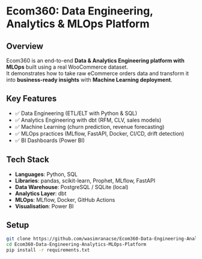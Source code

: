 # Ecom360: Data Engineering, Analytics & MLOps Platform

## Overview
Ecom360 is an end-to-end **Data & Analytics Engineering platform with MLOps** built using a real WooCommerce dataset.  
It demonstrates how to take raw eCommerce orders data and transform it into **business-ready insights** with **Machine Learning deployment**.

## Key Features
- ✅ Data Engineering (ETL/ELT with Python & SQL)
- ✅ Analytics Engineering with dbt (RFM, CLV, sales models)
- ✅ Machine Learning (churn prediction, revenue forecasting)
- ✅ MLOps practices (MLflow, FastAPI, Docker, CI/CD, drift detection)
- ✅ BI Dashboards (Power BI)

## Tech Stack
- **Languages**: Python, SQL
- **Libraries**: pandas, scikit-learn, Prophet, MLflow, FastAPI
- **Data Warehouse**: PostgreSQL / SQLite (local)
- **Analytics Layer**: dbt
- **MLOps**: MLflow, Docker, GitHub Actions
- **Visualisation**: Power BI

## Setup
```bash
git clone https://github.com/wasimranacse/Ecom360-Data-Engineering-Analytics-MLOps-Platform.git
cd Ecom360-Data-Engineering-Analytics-MLOps-Platform
pip install -r requirements.txt

